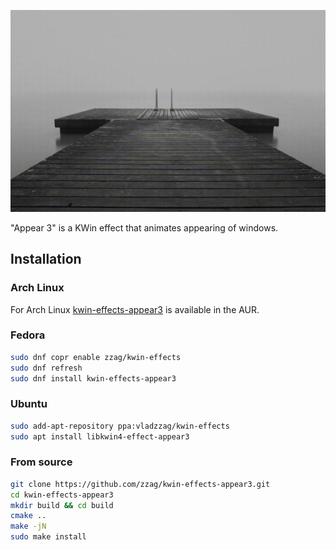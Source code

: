 ![Slow motion](demo/slow-motion.gif)

"Appear 3" is a KWin effect that animates appearing of windows.

## Installation

### Arch Linux

For Arch Linux [kwin-effects-appear3](https://aur.archlinux.org/packages/kwin-effects-appear3/)
is available in the AUR.

### Fedora

```sh
sudo dnf copr enable zzag/kwin-effects
sudo dnf refresh
sudo dnf install kwin-effects-appear3
```

### Ubuntu

```sh
sudo add-apt-repository ppa:vladzzag/kwin-effects
sudo apt install libkwin4-effect-appear3
```

### From source

```sh
git clone https://github.com/zzag/kwin-effects-appear3.git
cd kwin-effects-appear3
mkdir build && cd build
cmake ..
make -jN
sudo make install
```
